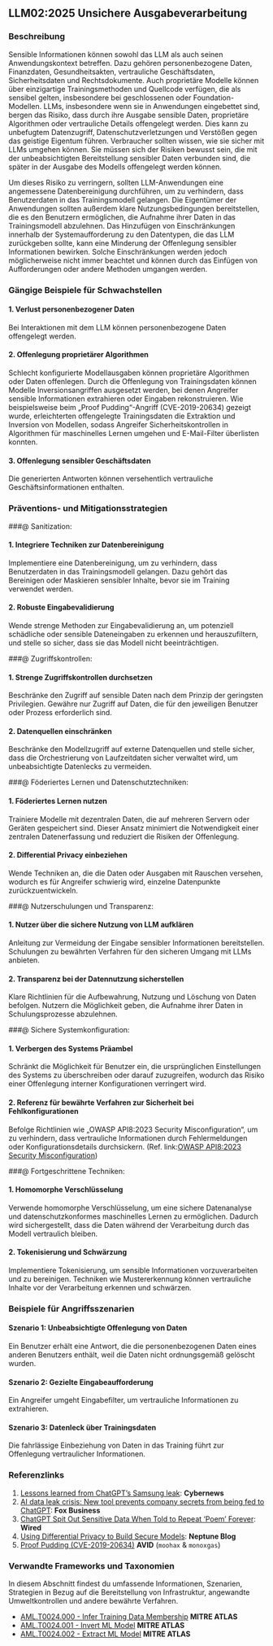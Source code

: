 ## LLM02:2025 Unsichere Ausgabeverarbeitung

### Beschreibung

Sensible Informationen können sowohl das LLM als auch seinen Anwendungskontext betreffen. Dazu gehören personenbezogene Daten, Finanzdaten, Gesundheitsakten, vertrauliche Geschäftsdaten, Sicherheitsdaten und Rechtsdokumente. Auch proprietäre Modelle können über einzigartige Trainingsmethoden und Quellcode verfügen, die als sensibel gelten, insbesondere bei geschlossenen oder Foundation-Modellen.
LLMs, insbesondere wenn sie in Anwendungen eingebettet sind, bergen das Risiko, dass durch ihre Ausgabe sensible Daten, proprietäre Algorithmen oder vertrauliche Details offengelegt werden. Dies kann zu unbefugtem Datenzugriff, Datenschutzverletzungen und Verstößen gegen das geistige Eigentum führen. Verbraucher sollten wissen, wie sie sicher mit LLMs umgehen können. Sie müssen sich der Risiken bewusst sein, die mit der unbeabsichtigten Bereitstellung sensibler Daten verbunden sind, die später in der Ausgabe des Modells offengelegt werden können.

Um dieses Risiko zu verringern, sollten LLM-Anwendungen eine angemessene Datenbereinigung durchführen, um zu verhindern, dass Benutzerdaten in das Trainingsmodell gelangen. Die Eigentümer der Anwendungen sollten außerdem klare Nutzungsbedingungen bereitstellen, die es den Benutzern ermöglichen, die Aufnahme ihrer Daten in das Trainingsmodell abzulehnen. Das Hinzufügen von Einschränkungen innerhalb der Systemaufforderung zu den Datentypen, die das LLM zurückgeben sollte, kann eine Minderung der Offenlegung sensibler Informationen bewirken. Solche Einschränkungen werden jedoch möglicherweise nicht immer beachtet und können durch das Einfügen von Aufforderungen oder andere Methoden umgangen werden.

### Gängige Beispiele für Schwachstellen

#### 1. Verlust personenbezogener Daten
  Bei Interaktionen mit dem LLM können personenbezogene Daten offengelegt werden.
#### 2. Offenlegung proprietärer Algorithmen
  Schlecht konfigurierte Modellausgaben können proprietäre Algorithmen oder Daten offenlegen. Durch die Offenlegung von Trainingsdaten können Modelle Inversionsangriffen ausgesetzt werden, bei denen Angreifer sensible Informationen extrahieren oder Eingaben rekonstruieren. Wie beispielsweise beim „Proof Pudding“-Angriff (CVE-2019-20634) gezeigt wurde, erleichterten offengelegte Trainingsdaten die Extraktion und Inversion von Modellen, sodass Angreifer Sicherheitskontrollen in Algorithmen für maschinelles Lernen umgehen und E-Mail-Filter überlisten konnten.
#### 3. Offenlegung sensibler Geschäftsdaten
  Die generierten Antworten können versehentlich vertrauliche Geschäftsinformationen enthalten.

### Präventions- und Mitigationsstrategien

###@ Sanitization:

#### 1. Integriere Techniken zur Datenbereinigung
  Implementiere eine Datenbereinigung, um zu verhindern, dass Benutzerdaten in das Trainingsmodell gelangen. Dazu gehört das Bereinigen oder Maskieren sensibler Inhalte, bevor sie im Training verwendet werden.
#### 2. Robuste Eingabevalidierung
  Wende strenge Methoden zur Eingabevalidierung an, um potenziell schädliche oder sensible Dateneingaben zu erkennen und herauszufiltern, und stelle so sicher, dass sie das Modell nicht beeinträchtigen.

###@ Zugriffskontrollen:

#### 1. Strenge Zugriffskontrollen durchsetzen
  Beschränke den Zugriff auf sensible Daten nach dem Prinzip der geringsten Privilegien. Gewähre nur Zugriff auf Daten, die für den jeweiligen Benutzer oder Prozess erforderlich sind.
#### 2. Datenquellen einschränken
  Beschränke den Modellzugriff auf externe Datenquellen und stelle sicher, dass die Orchestrierung von Laufzeitdaten sicher verwaltet wird, um unbeabsichtigte Datenlecks zu vermeiden.

###@ Föderiertes Lernen und Datenschutztechniken:

#### 1. Föderiertes Lernen nutzen
  Trainiere Modelle mit dezentralen Daten, die auf mehreren Servern oder Geräten gespeichert sind. Dieser Ansatz minimiert die Notwendigkeit einer zentralen Datenerfassung und reduziert die Risiken der Offenlegung.
#### 2. Differential Privacy einbeziehen
  Wende Techniken an, die die Daten oder Ausgaben mit Rauschen versehen, wodurch es für Angreifer schwierig wird, einzelne Datenpunkte zurückzuentwickeln.

###@ Nutzerschulungen und Transparenz:

#### 1. Nutzer über die sichere Nutzung von LLM aufklären
  Anleitung zur Vermeidung der Eingabe sensibler Informationen bereitstellen. Schulungen zu bewährten Verfahren für den sicheren Umgang mit LLMs anbieten.
#### 2. Transparenz bei der Datennutzung sicherstellen
  Klare Richtlinien für die Aufbewahrung, Nutzung und Löschung von Daten befolgen. Nutzern die Möglichkeit geben, die Aufnahme ihrer Daten in Schulungsprozesse abzulehnen.

###@ Sichere Systemkonfiguration:

#### 1. Verbergen des Systems Präambel
  Schränkt die Möglichkeit für Benutzer ein, die ursprünglichen Einstellungen des Systems zu überschreiben oder darauf zuzugreifen, wodurch das Risiko einer Offenlegung interner Konfigurationen verringert wird.
#### 2. Referenz für bewährte Verfahren zur Sicherheit bei Fehlkonfigurationen
  Befolge Richtlinien wie „OWASP API8:2023 Security Misconfiguration“, um zu verhindern, dass vertrauliche Informationen durch Fehlermeldungen oder Konfigurationsdetails durchsickern.
  (Ref. link:[OWASP API8:2023 Security Misconfiguration](https://owasp.org/API-Security/editions/2023/en/0xa8-security-misconfiguration/))


###@ Fortgeschrittene Techniken:

#### 1. Homomorphe Verschlüsselung
  Verwende homomorphe Verschlüsselung, um eine sichere Datenanalyse und datenschutzkonformes maschinelles Lernen zu ermöglichen. Dadurch wird sichergestellt, dass die Daten während der Verarbeitung durch das Modell vertraulich bleiben.
#### 2. Tokenisierung und Schwärzung
  Implementiere Tokenisierung, um sensible Informationen vorzuverarbeiten und zu bereinigen. Techniken wie Mustererkennung können vertrauliche Inhalte vor der Verarbeitung erkennen und schwärzen.

### Beispiele für Angriffsszenarien

#### Szenario 1: Unbeabsichtigte Offenlegung von Daten
  Ein Benutzer erhält eine Antwort, die die personenbezogenen Daten eines anderen Benutzers enthält, weil die Daten nicht ordnungsgemäß gelöscht wurden.
#### Szenario 2: Gezielte Eingabeaufforderung
  Ein Angreifer umgeht Eingabefilter, um vertrauliche Informationen zu extrahieren.
#### Szenario 3: Datenleck über Trainingsdaten
  Die fahrlässige Einbeziehung von Daten in das Training führt zur Offenlegung vertraulicher Informationen.

### Referenzlinks

1. [Lessons learned from ChatGPT’s Samsung leak](https://cybernews.com/security/chatgpt-samsung-leak-explained-lessons/): **Cybernews**
2. [AI data leak crisis: New tool prevents company secrets from being fed to ChatGPT](https://www.foxbusiness.com/politics/ai-data-leak-crisis-prevent-company-secrets-chatgpt): **Fox Business**
3. [ChatGPT Spit Out Sensitive Data When Told to Repeat ‘Poem’ Forever](https://www.wired.com/story/chatgpt-poem-forever-security-roundup/): **Wired**
4. [Using Differential Privacy to Build Secure Models](https://neptune.ai/blog/using-differential-privacy-to-build-secure-models-tools-methods-best-practices): **Neptune Blog**
5. [Proof Pudding (CVE-2019-20634)](https://avidml.org/database/avid-2023-v009/) **AVID** (`moohax` & `monoxgas`)

### Verwandte Frameworks und Taxonomien

In diesem Abschnitt findest du umfassende Informationen, Szenarien, Strategien in Bezug auf die Bereitstellung von Infrastruktur, angewandte Umweltkontrollen und andere bewährte Verfahren.

- [AML.T0024.000 - Infer Training Data Membership](https://atlas.mitre.org/techniques/AML.T0024.000) **MITRE ATLAS**
- [AML.T0024.001 - Invert ML Model](https://atlas.mitre.org/techniques/AML.T0024.001) **MITRE ATLAS**
- [AML.T0024.002 - Extract ML Model](https://atlas.mitre.org/techniques/AML.T0024.002) **MITRE ATLAS**
